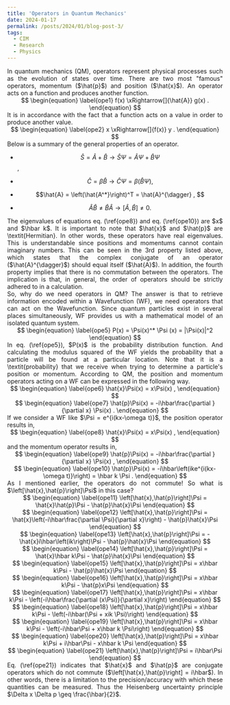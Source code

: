 ```yaml
---
title: 'Operators in Quantum Mechanics'
date: 2024-01-17
permalink: /posts/2024/01/blog-post-3/
tags:
  - CIM
  - Research
  - Physics
---
```


<script
  src="https://cdn.mathjax.org/mathjax/latest/MathJax.js?config=TeX-AMS-MML_HTMLorMML"
  type="text/javascript">
</script>

<div style="text-align: justify"> In quantum mechanics (QM), operators represent physical processes such as the evolution of states over time. There are two most "famous" operators, momentum ($\hat{p}$) and position ($\hat{x}$). An operator acts on a function and produces another function.  </div> 

<div style="text-align: center"> 
$$
\begin{equation}
\label{ope1}
    f(x) \xRightarrow[]{\hat{A}} g(x) .
\end{equation}
$$
 </div>

<div style="text-align: justify">  It is in accordance with the fact that a function acts on a value in order to produce another value. </div> 

<div style="text-align: center"> 
$$
\begin{equation}
\label{ope2}
    x \xRightarrow[]{f(x)} y .
\end{equation}
$$
 </div>

<div style="text-align: justify">  Below is a summary of the general properties of an operator. </div> 

- $$\hat{S} = \hat{A} + \hat{B} \longrightarrow \hat{S}\Psi = \hat{A}\Psi + \hat{B}\Psi $$,

- $$\hat{C} = \beta \hat{B} \longrightarrow \hat{C}\Psi = \beta\left(\hat{B}\Psi\right),$$
    
- $$\hat{A} = \left(\hat{A^*}\right)^T = \hat{A}^{\dagger} , $$
  
- $$\hat{A}\hat{B} \neq \hat{B}\hat{A} \longrightarrow \left[\hat{A},\hat{B}\right] \neq 0.$$


<div style="text-align: justify">  The eigenvalues of equations eq. (\ref{ope8}) and eq. (\ref{ope10}) are $x$ and $\hbar k$. It is important to note that $\hat{x}$ and $\hat{p}$ are \textit{Hermitian}. In other words, these operators have real eigenvalues. This is understandable since positions and momentums cannot contain imaginary numbers. This can be seen in the 3rd property listed above, which states that the complex conjugate of an operator ($\hat{A}^{\dagger}$) should equal itself ($\hat{A}$). In addition, the fourth property implies that there is no commutation between the operators. The implication is that, in general, the order of operators should be strictly adhered to in a calculation. </div> 

<div style="text-align: justify">  So, why do we need operators in QM? The answer is that to retrieve information encoded within a Wavefunction (WF), we need operators that can act on the Wavefunction. Since quantum particles exist in several places simultaneously, WF provides us with a mathematical model of an isolated quantum system. </div> 

<div style="text-align: center"> 
$$
\begin{equation}
\label{ope5}
    P(x) = \Psi(x)^* \Psi (x) = |\Psi(x)|^2
\end{equation}
$$
 </div>

<div style="text-align: justify">  In eq. (\ref{ope5}), $P(x)$ is the probability distribution function. And calculating the modulus squared of the WF yields the probability that a particle will be found at a particular location. Note that it is a \textit{probability} that we receive when trying to determine a particle's position or momentum. According to QM, the position and momentum operators acting on a WF can be expressed in the following way. </div> 

<div style="text-align: center"> 
$$
\begin{equation}
\label{ope6}
    \hat{x}\Psi(x) = x\Psi(x) ,
\end{equation}
$$
 </div>

<div style="text-align: center"> 
$$
\begin{equation}
\label{ope7}
    \hat{p}\Psi(x) = -i\hbar\frac{\partial }{\partial x} \Psi(x) .
\end{equation}
$$
 </div>

<div style="text-align: justify">  If we consider a WF like $\Psi = e^{i(kx-\omega t)}$, the position operator results in,  </div> 

<div style="text-align: center"> 
$$
\begin{equation}
\label{ope8}
    \hat{x}\Psi(x) = x\Psi(x) ,
\end{equation}
$$
 </div>

<div style="text-align: justify">  and the momentum operator results in,  </div> 

<div style="text-align: center"> 
$$
\begin{equation}
\label{ope9}
    \hat{p}\Psi(x) = -i\hbar\frac{\partial }{\partial x} \Psi(x) ,
\end{equation}
$$
 </div>

<div style="text-align: center"> 
$$
\begin{equation}
\label{ope10}
    \hat{p}\Psi(x) = -i\hbar\left(ike^{i(kx-\omega t)}\right) = \hbar k \Psi .
\end{equation}
$$
 </div>

<div style="text-align: justify">  As I mentioned earlier, the operators do not commute! So what is $\left[\hat{x},\hat{p}\right]\Psi$ in this case? </div> 

<div style="text-align: center"> 
$$
\begin{equation}
\label{ope11}
    \left[\hat{x},\hat{p}\right]\Psi = \hat{x}\hat{p}\Psi - \hat{p}\hat{x}\Psi
\end{equation}
$$
 </div>

<div style="text-align: center"> 
$$
\begin{equation}
\label{ope12}
    \left[\hat{x},\hat{p}\right]\Psi = \hat{x}\left(-i\hbar\frac{\partial \Psi}{\partial x}\right) - \hat{p}\hat{x}\Psi
\end{equation}
$$
 </div>

<div style="text-align: center"> 
$$
\begin{equation}
\label{ope13}
    \left[\hat{x},\hat{p}\right]\Psi = -\hat{x}i\hbar\left(ik\right)\Psi - \hat{p}\hat{x}\Psi
\end{equation}
$$
 </div>

<div style="text-align: center"> 
$$
\begin{equation}
\label{ope14}
    \left[\hat{x},\hat{p}\right]\Psi = \hat{x}\hbar k\Psi - \hat{p}\hat{x}\Psi
\end{equation}
$$
 </div>

<div style="text-align: center"> 
$$
\begin{equation}
\label{ope15}
    \left[\hat{x},\hat{p}\right]\Psi = x\hbar k\Psi - \hat{p}\hat{x}\Psi
\end{equation}
$$
 </div>

<div style="text-align: center"> 
$$
\begin{equation}
\label{ope16}
    \left[\hat{x},\hat{p}\right]\Psi = x\hbar k\Psi - \hat{p}x\Psi
\end{equation}
$$
 </div>

<div style="text-align: center"> 
$$
\begin{equation}
\label{ope17}
    \left[\hat{x},\hat{p}\right]\Psi = x\hbar k\Psi - \left(-i\hbar\frac{\partial (x\Psi)}{\partial x}\right)
\end{equation}
$$
 </div>

<div style="text-align: center"> 
$$
\begin{equation}
\label{ope18}
    \left[\hat{x},\hat{p}\right]\Psi = x\hbar k\Psi - \left(-i\hbar(\Psi +  xik \Psi)\right)
\end{equation}
$$
 </div>

<div style="text-align: center"> 
$$
\begin{equation}
\label{ope19}
    \left[\hat{x},\hat{p}\right]\Psi = x\hbar k\Psi - \left(-i\hbar\Psi + x\hbar k \Psi\right)
\end{equation}
$$
 </div>

<div style="text-align: center"> 
$$
\begin{equation}
\label{ope20}
    \left[\hat{x},\hat{p}\right]\Psi = x\hbar k\Psi + i\hbar\Psi - x\hbar k \Psi
\end{equation}
$$
 </div>

<div style="text-align: center"> 
$$
\begin{equation}
\label{ope21}
    \left[\hat{x},\hat{p}\right]\Psi = i\hbar\Psi
\end{equation}
$$
 </div>

<div style="text-align: justify">  Eq. (\ref{ope21}) indicates that $\hat{x}$ and $\hat{p}$ are conjugate operators which do not commute ($\left[\hat{x},\hat{p}\right] = i\hbar$). In other words, there is a limitation to the precision/accuracy with which these quantities can be measured. Thus the Heisenberg uncertainty principle $\Delta x \Delta p \geq \frac{\hbar}{2}$. </div> 